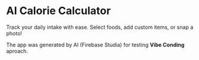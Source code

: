 # AI Calorie Calculator

Track your daily intake with ease.
Select foods, add custom items, or snap a photo!

The app was generated by AI (Firebase Studia) for testing **Vibe Conding** aproach.
